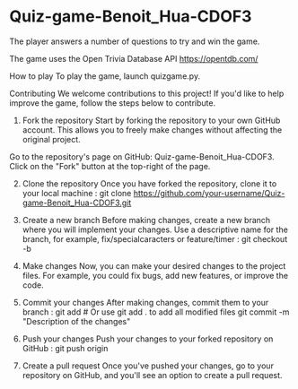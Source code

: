 # Quiz-game-Benoit_Hua-CDOF3

The player answers a number of questions to try and win the game.

The game uses the Open Trivia Database API https://opentdb.com/



How to play
To play the game, launch quizgame.py.



Contributing
We welcome contributions to this project! If you'd like to help improve the game, follow the steps below to contribute.

1. Fork the repository
Start by forking the repository to your own GitHub account. This allows you to freely make changes without affecting the original project.

Go to the repository's page on GitHub: Quiz-game-Benoit_Hua-CDOF3.
Click on the "Fork" button at the top-right of the page.

2. Clone the repository
Once you have forked the repository, clone it to your local machine : git clone https://github.com/your-username/Quiz-game-Benoit_Hua-CDOF3.git

3. Create a new branch
Before making changes, create a new branch where you will implement your changes. Use a descriptive name for the branch, for example, fix/specialcaracters or feature/timer : git checkout -b <branch-name>

4. Make changes
Now, you can make your desired changes to the project files. For example, you could fix bugs, add new features, or improve the code.

5. Commit your changes
After making changes, commit them to your branch : git add <file-name>  # Or use git add . to add all modified files
git commit -m "Description of the changes"

6. Push your changes
Push your changes to your forked repository on GitHub : git push origin <branch-name>

7. Create a pull request
Once you've pushed your changes, go to your repository on GitHub, and you'll see an option to create a pull request.















